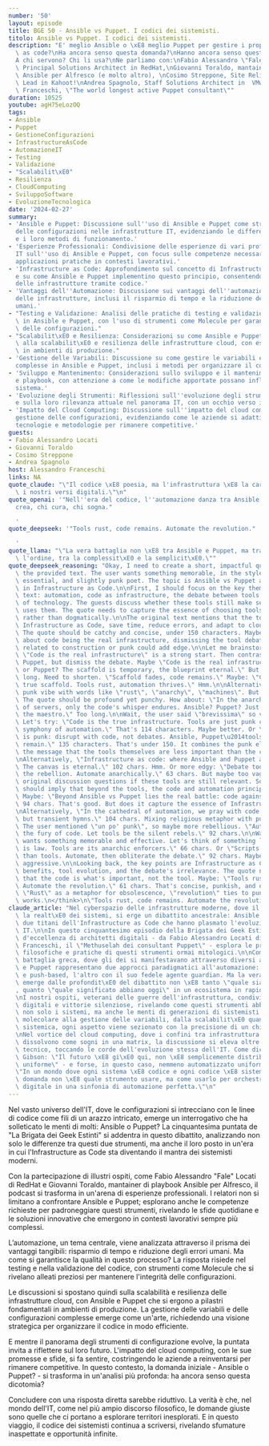 ```yaml
---
number: '50'
layout: episode
title: BGE 50 - Ansible vs Puppet. I codici dei sistemisti.
titolo: Ansible vs Puppet. I codici dei sistemisti.
description: "E' meglio Ansible o \xE8 meglio Puppet per gestire i propri sistemi\
  \ as code?\nHa ancora senso questa domanda?\nHanno ancora senso questi strumenti?\n\
  A chi servono? Chi li usa?\nNe parliamo con:\nFabio Alessandro \"Fale\" Locati,\
  \ Principal Solutions Architect in RedHat,\nGiovanni Toraldo, mantainer playbook\
  \ Ansible per Alfresco (e molto altro), \nCosimo Streppone, Site Reliability Engineering\
  \ Lead in Kahoot!\nAndrea Spagnolo, Staff Solutions Architect in  VMware,\nAlessandro\
  \ Franceschi, \"The world longest active Puppet consultant\""
duration: 10525
youtube: agH75eLozOQ
tags:
- Ansible
- Puppet
- GestioneConfigurazioni
- InfrastructureAsCode
- AutomazioneIT
- Testing
- Validazione
- "Scalabilit\xE0"
- Resilienza
- CloudComputing
- SviluppoSoftware
- EvoluzioneTecnologica
date: '2024-02-27'
summary:
- 'Ansible e Puppet: Discussione sull''uso di Ansible e Puppet come strumenti di gestione
  delle configurazioni nelle infrastrutture IT, evidenziando le differenze tra i due
  e i loro metodi di funzionamento.'
- 'Esperienze Professionali: Condivisione delle esperienze di vari professionisti
  IT sull''uso di Ansible e Puppet, con focus sulle competenze necessarie e sulle
  applicazioni pratiche in contesti lavorativi.'
- 'Infrastructure as Code: Approfondimento sul concetto di Infrastructure as Code
  e su come Ansible e Puppet implementino questo principio, consentendo la gestione
  delle infrastrutture tramite codice.'
- 'Vantaggi dell''Automazione: Discussione sui vantaggi dell''automazione nella gestione
  delle infrastrutture, inclusi il risparmio di tempo e la riduzione degli errori
  umani.'
- "Testing e Validazione: Analisi delle pratiche di testing e validazione del codice\
  \ in Ansible e Puppet, con l'uso di strumenti come Molecule per garantire la qualit\xE0\
  \ delle configurazioni."
- "Scalabilit\xE0 e Resilienza: Considerazioni su come Ansible e Puppet contribuiscano\
  \ alla scalabilit\xE0 e resilienza delle infrastrutture cloud, con esempi di utilizzo\
  \ in ambienti di produzione."
- 'Gestione delle Variabili: Discussione su come gestire le variabili e le configurazioni
  complesse in Ansible e Puppet, inclusi i metodi per organizzare il codice e la configurazione.'
- 'Sviluppo e Mantenimento: Considerazioni sullo sviluppo e il mantenimento di moduli
  e playbook, con attenzione a come le modifiche apportate possano influenzare l''intero
  sistema.'
- 'Evoluzione degli Strumenti: Riflessioni sull''evoluzione degli strumenti di configurazione
  e sulla loro rilevanza attuale nel panorama IT, con un occhio verso il futuro.'
- 'Impatto del Cloud Computing: Discussione sull''impatto del cloud computing sulla
  gestione delle configurazioni, evidenziando come le aziende si adattino a nuove
  tecnologie e metodologie per rimanere competitive.'
guests:
- Fabio Alessandro Locati
- Giovanni Toraldo
- Cosimo Streppone
- Andrea Spagnolo
host: Alessandro Franceschi
links: NA
quote_claude: "\"Il codice \xE8 poesia, ma l'infrastruttura \xE8 la carta su cui scriviamo\
  \ i nostri versi digitali.\"\n"
quote_openai: '"Nell''era del codice, l''automazione danza tra Ansible e Puppet: chi
  crea, chi cura, chi sogna."

  '
quote_deepseek: '"Tools rust, code remains. Automate the revolution."

  '
quote_llama: "\"La vera battaglia non \xE8 tra Ansible e Puppet, ma tra il caos e\
  \ l'ordine, tra la complessit\xE0 e la semplicit\xE0.\""
quote_deepseek_reasoning: "Okay, I need to create a short, impactful quote based on\
  \ the provided text. The user wants something memorable, in the style of a modern,\
  \ essential, and slightly punk poet. The topic is Ansible vs Puppet and their relevance\
  \ in Infrastructure as Code.\n\nFirst, I should focus on the key themes from the\
  \ text: automation, code as infrastructure, the debate between tools, and the evolution\
  \ of technology. The guests discuss whether these tools still make sense and who\
  \ uses them. The quote needs to capture the essence of choosing tools pragmatically\
  \ rather than dogmatically.\n\nThe original text mentions that the tools implement\
  \ Infrastructure as Code, save time, reduce errors, and adapt to cloud computing.\
  \ The quote should be catchy and concise, under 150 characters. Maybe something\
  \ about code being the real infrastructure, dismissing the tool debate. Using metaphors\
  \ related to construction or punk could add edge.\n\nLet me brainstorm some phrases.\
  \ \"Code is the real infrastructure\" is a strong start. Then contrast Ansible and\
  \ Puppet, but dismiss the debate. Maybe \"Code is the real infrastructure. Ansible\
  \ or Puppet? The scaffold is temporary, the blueprint eternal.\" But that's a bit\
  \ long. Need to shorten. \"Scaffold fades, code remains.\" Maybe: \"Code is the\
  \ true scaffold. Tools rust, automation thrives.\" Hmm.\n\nAlternatively, use a\
  \ punk vibe with words like \"rust\", \"anarchy\", \"machines\". But keep it professional.\
  \ The quote should be profound yet punchy. How about: \"In the anarchic symphony\
  \ of servers, only the code's whisper endures. Ansible? Puppet? Just strings to\
  \ the maestro.\" Too long.\n\nWait, the user said \"brevissima\" so very short.\
  \ Let's try: \"Code is the true infrastructure. Tools are just punk chords in the\
  \ symphony of automation.\" That's 114 characters. Maybe better. Or \"Automation\
  \ is punk: disrupt with code, not debates. Ansible, Puppet\u2014tools fade, scripts\
  \ remain.\" 135 characters. That's under 150. It combines the punk element with\
  \ the message that the tools themselves are less important than the code/automation.\n\
  \nAlternatively, \"Infrastructure as code: where Ansible and Puppet are just brushes.\
  \ The canvas is eternal.\" 102 chars. Hmm. Or more edgy: \"Debate tools? Code is\
  \ the rebellion. Automate anarchically.\" 63 chars. But maybe too vague.\n\nThe\
  \ original discussion questions if these tools are still relevant. So the quote\
  \ should imply that beyond the tools, the code and automation principles matter.\
  \ Maybe: \"Beyond Ansible vs Puppet lies the real battle: code against chaos.\"\
  \ 94 chars. That's good. But does it capture the essence of Infrastructure as Code?\n\
  \nAlternatively, \"In the cathedral of automation, we pray with code. Tools are\
  \ but transient hymns.\" 104 chars. Mixing religious metaphor with punk? Maybe not.\
  \ The user mentioned \"un po' punk\", so maybe more rebellious. \"Automate with\
  \ the fury of code. Let tools be the silent rebels.\" 92 chars.\n\nWait, the user\
  \ wants something memorable and effective. Let's think of something like \"Code\
  \ is law. Tools are its anarchic enforcers.\" 66 chars. Or \"Scripts scream louder\
  \ than tools. Automate, then obliterate the debate.\" 92 chars. Maybe that's too\
  \ aggressive.\n\nLooking back, the key points are Infrastructure as Code, automation\
  \ benefits, tool evolution, and the debate's irrelevance. The quote needs to highlight\
  \ that the code is what's important, not the tool. Maybe: \"Tools rust, code remains.\
  \ Automate the revolution.\" 61 chars. That's concise, punkish, and on message.\
  \ \"Rust\" as a metaphor for obsolescence, \"revolution\" ties to punk. Yes, this\
  \ works.\n</think>\n\"Tools rust, code remains. Automate the revolution.\"\n"
claude_article: "Nel cyberspazio delle infrastrutture moderne, dove il codice plasma\
  \ la realt\xE0 dei sistemi, si erge un dibattito ancestrale: Ansible contro Puppet,\
  \ due titani dell'Infrastructure as Code che hanno plasmato l'evoluzione dell'automazione\
  \ IT.\n\nIn questo cinquantesimo episodio della Brigata dei Geek Estinti, un parterre\
  \ d'eccellenza di architetti digitali - da Fabio Alessandro Locati di RedHat a Alessandro\
  \ Franceschi, il \"Methuselah dei consultant Puppet\" - esplora le profondit\xE0\
  \ filosofiche e pratiche di questi strumenti ormai mitologici.\n\nCome in un'antica\
  \ battaglia greca, dove gli dei si manifestavano attraverso diversi avatar, Ansible\
  \ e Puppet rappresentano due approcci paradigmatici all'automazione: l'uno agentless\
  \ e push-based, l'altro con il suo fedele agente guardian. Ma la vera domanda che\
  \ emerge dalle profondit\xE0 del dibattito non \xE8 tanto \"quale sia migliore\"\
  , quanto \"quale significato abbiano oggi\" in un ecosistema in rapida evoluzione.\n\
  \nI nostri ospiti, veterani delle guerre dell'infrastruttura, condividono cicatrici\
  \ digitali e vittorie silenziose, rivelando come questi strumenti abbiano plasmato\
  \ non solo i sistemi, ma anche le menti di generazioni di sistemisti. Dal testing\
  \ molecolare alla gestione delle variabili, dalla scalabilit\xE0 quantica alla resilienza\
  \ sistemica, ogni aspetto viene sezionato con la precisione di un chirurgo digitale.\n\
  \nNel vortice del cloud computing, dove i confini tra infrastruttura e codice si\
  \ dissolvono come sogni in una matrix, la discussione si eleva oltre il mero confronto\
  \ tecnico, toccando le corde dell'evoluzione stessa dell'IT. Come diceva William\
  \ Gibson: \"Il futuro \xE8 gi\xE0 qui, non \xE8 semplicemente distribuito in modo\
  \ uniforme\" - e forse, in questo caso, nemmeno automatizzato uniformemente.\n\n\
  \"In un mondo dove ogni sistema \xE8 codice e ogni codice \xE8 sistema, la vera\
  \ domanda non \xE8 quale strumento usare, ma come usarlo per orchestrare il caos\
  \ digitale in una sinfonia di automazione perfetta.\"\n"
---
```

Nel vasto universo dell'IT, dove le configurazioni si intrecciano con le linee di codice come fili di un arazzo intricato, emerge un interrogativo che ha solleticato le menti di molti: Ansible o Puppet? La cinquantesima puntata de "La Brigata dei Geek Estinti" si addentra in questo dibattito, analizzando non solo le differenze tra questi due strumenti, ma anche il loro posto in un'era in cui l'Infrastructure as Code sta diventando il mantra dei sistemisti moderni.

Con la partecipazione di illustri ospiti, come Fabio Alessandro "Fale" Locati di RedHat e Giovanni Toraldo, mantainer di playbook Ansible per Alfresco, il podcast si trasforma in un'arena di esperienze professionali. I relatori non si limitano a confrontare Ansible e Puppet; esplorano anche le competenze richieste per padroneggiare questi strumenti, rivelando le sfide quotidiane e le soluzioni innovative che emergono in contesti lavorativi sempre più complessi.

L’automazione, un tema centrale, viene analizzata attraverso il prisma dei vantaggi tangibili: risparmio di tempo e riduzione degli errori umani. Ma come si garantisce la qualità in questo processo? La risposta risiede nel testing e nella validazione del codice, con strumenti come Molecule che si rivelano alleati preziosi per mantenere l'integrità delle configurazioni.

Le discussioni si spostano quindi sulla scalabilità e resilienza delle infrastrutture cloud, con Ansible e Puppet che si ergono a pilastri fondamentali in ambienti di produzione. La gestione delle variabili e delle configurazioni complesse emerge come un'arte, richiedendo una visione strategica per organizzare il codice in modo efficiente.

E mentre il panorama degli strumenti di configurazione evolve, la puntata invita a riflettere sul loro futuro. L'impatto del cloud computing, con le sue promesse e sfide, si fa sentire, costringendo le aziende a reinventarsi per rimanere competitive. In questo contesto, la domanda iniziale - Ansible o Puppet? - si trasforma in un'analisi più profonda: ha ancora senso questa dicotomia?

Concludere con una risposta diretta sarebbe riduttivo. La verità è che, nel mondo dell'IT, come nel più ampio discorso filosofico, le domande giuste sono quelle che ci portano a esplorare territori inesplorati. E in questo viaggio, il codice dei sistemisti continua a scriversi, rivelando sfumature inaspettate e opportunità infinite.
